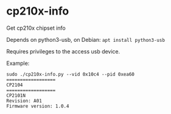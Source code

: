# cp210x-info
Get cp210x chipset info

Depends on python3-usb, on Debian:
`apt install python3-usb`

Requires privileges to the access usb device.

Example:
```
sudo ./cp210x-info.py --vid 0x10c4 --pid 0xea60
==================
CP2104
==================
CP2101N
Revision: A01
Firmware version: 1.0.4
```

